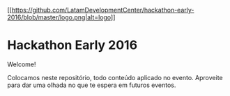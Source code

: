 [[https://github.com/LatamDevelopmentCenter/hackathon-early-2016/blob/master/logo.png|alt=logo]]

# Hackathon Early 2016

Welcome!

Colocamos neste repositório, todo conteúdo aplicado no evento.
Aproveite para dar uma olhada no que te espera em futuros eventos.
